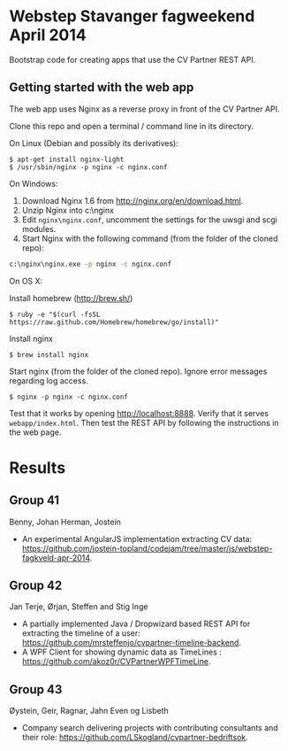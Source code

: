# Webstep Stavanger fagweekend April 2014

Bootstrap code for creating apps that use the CV Partner REST API.

## Getting started with the web app

The web app uses Nginx as a reverse proxy in front of the CV Partner API.

Clone this repo and open a terminal / command line in its directory.

On Linux (Debian and possibly its derivatives):

    $ apt-get install nginx-light
    $ /usr/sbin/nginx -p nginx -c nginx.conf

On Windows:

1. Download Nginx 1.6 from <http://nginx.org/en/download.html>.
2. Unzip Nginx into c:\nginx
3. Edit `nginx\nginx.conf`, uncomment the settings for the uwsgi and scgi modules.
4. Start Nginx with the following command (from the folder of the cloned repo):

```bat
c:\nginx\nginx.exe -p nginx -c nginx.conf
```

On OS X:

Install homebrew (http://brew.sh/)

    $ ruby -e "$(curl -fsSL https://raw.github.com/Homebrew/homebrew/go/install)"

Install nginx

    $ brew install nginx

Start nginx (from the folder of the cloned repo). Ignore error messages regarding log access.

    $ nginx -p nginx -c nginx.conf

Test that it works by opening <http://localhost:8888>. Verify that it
serves `webapp/index.html`. Then test the REST API by following the
instructions in the web page.

# Results

## Group 41

Benny, Johan Herman, Jostein

* An experimental AngularJS implementation extracting CV data: <https://github.com/jostein-topland/codejam/tree/master/js/webstep-fagkveld-apr-2014>.

## Group 42

Jan Terje, Ørjan, Steffen and Stig Inge

* A partially implemented Java / Dropwizard based REST API for extracting the timeline of a user: <https://github.com/mrsteffenjo/cvpartner-timeline-backend>.
* A WPF Client for showing dynamic data as TimeLines :
<https://github.com/akoz0r/CVPartnerWPFTimeLine>.

## Group 43

Øystein, Geir, Ragnar, Jahn Even og Lisbeth

* Company search delivering projects with contributing consultants and their role: <https://github.com/LSkogland/cvpartner-bedriftsok>.
